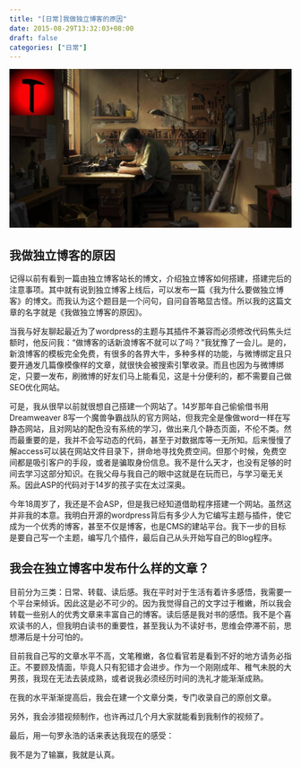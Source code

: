 ```yaml
---
title: "[日常]我做独立博客的原因"
date: 2015-08-29T13:32:03+08:00
draft: false
categories: ["日常"]
---
```


![](/images/why_i_build_blog_img.jpg)

## 我做独立博客的原因

记得以前有看到一篇由独立博客站长的博文，介绍独立博客如何搭建，搭建完后的注意事项。其中就有说到独立博客上线后，可以发布一篇《我为什么要做独立博客》的博文。而我认为这个题目是一个问句，自问自答略显古怪。所以我的这篇文章的名字就是《我做独立博客的原因》。

当我与好友聊起最近为了wordpress的主题与其插件不兼容而必须修改代码焦头烂额时，他反问我：“做博客的话新浪博客不就可以了吗？”我犹豫了一会儿。是的，新浪博客的模板完全免费，有很多的各界大牛，多种多样的功能，与微博绑定且只要开通发几篇像模像样的文章，就很快会被搜索引擎收录。而且也因为与微博绑定，只要一发布，刷微博的好友们马上能看见，这是十分便利的，都不需要自己做SEO优化网站。

可是，我从很早以前就很想自己搭建一个网站了。14岁那年自己偷偷借书用Dreamweaver 8写一个魔兽争霸战队的官方网站，但我完全是像做word一样在写静态网站，且对网站的配色没有系统的学习，做出来几个静态页面，不伦不类。然而最重要的是，我并不会写动态的代码，甚至于对数据库等一无所知。后来慢慢了解access可以装在网站文件目录下，拼命地寻找免费空间。但那个时候，免费空间都是吸引客户的手段，或者是骗取身份信息。我不是什么天才，也没有足够的时间去学习这部分知识。在我父母与我自己的眼中这就是在玩而已，与学习毫无关系。因此ASP的代码对于14岁的孩子实在太过深奥。

今年18周岁了，我还是不会ASP，但是我已经知道借助程序搭建一个网站。虽然这并非我的本意。我明白开源的wordpress背后有多少人为它编写主题与插件，使它成为一个优秀的博客，甚至不仅是博客，也是CMS的建站平台。我下一步的目标是要自己写一个主题，编写几个插件，最后自己从头开始写自己的Blog程序。

## 我会在独立博客中发布什么样的文章？

目前分为三类：日常、转载、读后感。我在平时对于生活有着许多感悟，我需要一个平台来倾诉。因此这是必不可少的。因为我觉得自己的文字过于稚嫩，所以我会转载一些别人的优秀文章来丰富自己的博客。读后感是我对书的感悟。我不是个喜欢读书的人，但我明白读书的重要性，甚至我认为不读好书，思维会停滞不前，思想滞后是十分可怕的。

目前我自己写的文章水平不高，文笔稚嫩，各位看官若是看到不好的地方请务必指正。不要顾及情面，毕竟人只有犯错才会进步。作为一个刚刚成年、稚气未脱的大男孩，我现在无法去装成熟，或者说我必须经历时间的洗礼才能渐渐成熟。

在我的水平渐渐提高后，我会在建一个文章分类，专门收录自己的原创文章。

另外，我会涉猎视频制作，也许再过几个月大家就能看到我制作的视频了。




最后，用一句罗永浩的话来表达我现在的感受：




我不是为了输赢，我就是认真。

